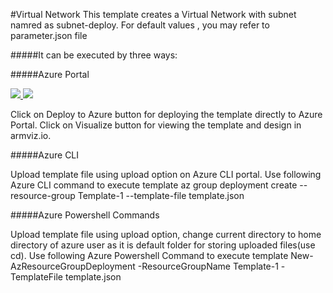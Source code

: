 #Virtual Network 
This template creates a Virtual Network with subnet namred as subnet-deploy.
For default values , you may refer to parameter.json file

#####It can be executed by three ways:

#####Azure Portal 

<a href="https://portal.azure.com/#create/Microsoft.Template/uri/https%3A%2F%2Fraw.githubusercontent.com%2Friyaagrahari%2FAzure-Templates%2Fmaster%2FVNet_Template%2Ftemplate.json" target="_blank">
    <img src="http://azuredeploy.net/deploybutton.png"/>
</a>
<a href="http://armviz.io/#/?load=https%3A%2F%2Fraw.githubusercontent.com%2Friyaagrahari%2FAzure-Templates%2Fmaster%2FVNet_Template%2Ftemplate.json" target="_blank">
    <img src="http://armviz.io/visualizebutton.png"/>
</a>

Click on Deploy to Azure button for deploying the template directly to Azure Portal.
Click on Visualize button for viewing the template and design in armviz.io.

#####Azure CLI 

Upload template file using upload option on Azure CLI portal.
Use following Azure CLI command to execute template
az group deployment create --resource-group Template-1 --template-file template.json

#####Azure Powershell Commands

Upload template file using upload option, change current directory to home directory of azure user as it is default folder for storing uploaded files(use cd).
Use following Azure Powershell Command to execute template
New-AzResourceGroupDeployment -ResourceGroupName Template-1 -TemplateFile template.json

